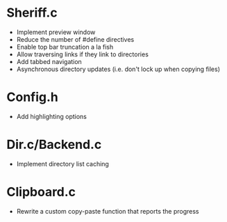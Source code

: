 # Sheriff.c
* Implement preview window
* Reduce the number of #define directives
* Enable top bar truncation a la fish
* Allow traversing links if they link to directories
* Add tabbed navigation
* Asynchronous directory updates (i.e. don't lock up when copying files)

# Config.h
* Add highlighting options

# Dir.c/Backend.c
* Implement directory list caching

# Clipboard.c
* Rewrite a custom copy-paste function that reports the progress
